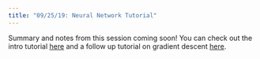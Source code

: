 ```yaml
---
title: "09/25/19: Neural Network Tutorial"
---
```

Summary and notes from this session coming soon! You can check out the intro tutorial [here](https://github.com/skhalil/DataScience/blob/master/NeuralNetwork/neuralNetworkIntro.ipynb) and a follow up tutorial on gradient descent [here](https://github.com/skhalil/DataScience/blob/master/NeuralNetwork/neuralNetworkIntro.ipynb).